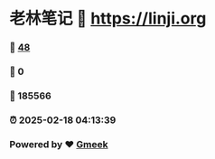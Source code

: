 # 老林笔记 :link: https://linji.org 
### :page_facing_up: [48](https://linji.org/tag.html) 
### :speech_balloon: 0 
### :hibiscus: 185566 
### :alarm_clock: 2025-02-18 04:13:39 
### Powered by :heart: [Gmeek](https://github.com/Meekdai/Gmeek)
